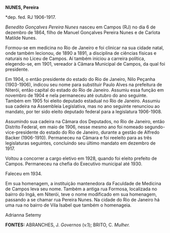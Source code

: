 **NUNES, Pereira**

\*dep. fed. RJ 1906-1917.

*Benedito Gonçalves Pereira Nunes* nasceu em Campos (RJ) no dia 6 de
dezembro de 1864, filho de Manuel Gonçalves Pereira Nunes e de Carlota
Matilde Nunes.

Formou-se em medicina no Rio de Janeiro e foi clinicar na sua cidade
natal, onde também lecionou, de 1890 a 1891, a disciplina de ciências
físicas e naturais no Liceu de Campos. Aí também iniciou a carreira
política, elegendo-se, em 1901, vereador à Câmara Municipal de Campos,
da qual foi presidente.

Em 1904, o então presidente do estado do Rio de Janeiro, Nilo Peçanha
(1903-1906), indicou seu nome para substituir Paulo Alves na prefeitura
de Niterói, então capital do estado do Rio de Janeiro. Assumiu essa
função em novembro de 1904 e nela permaneceu até outubro do ano
seguinte. Também em 1905 foi eleito deputado estadual no Rio de Janeiro.
Assumiu sua cadeira na Assembleia Legislativa, mas no ano seguinte
renunciou ao mandato, por ter sido eleito deputado federal para a
legislatura 1906-1908.

Assumindo sua cadeira na Câmara dos Deputados, no Rio de Janeiro, então
Distrito Federal, em maio de 1906, nesse mesmo ano foi nomeado
segundo-vice-presidente do estado do Rio de Janeiro, durante a gestão de
Alfredo Backer (1906-1910). Permaneceu na Câmara e foi reeleito para as
três legislaturas seguintes, concluindo seu último mandato em dezembro
de 1917.

Voltou a concorrer a cargo eletivo em 1928, quando foi eleito prefeito
de Campos. Permaneceu na chefia do Executivo municipal até 1930.

Faleceu em 1934.

Em sua homenagem, a instituição mantenedora da Faculdade de Medicina de
Campos leva seu nome. Também a antiga rua Formosa, localizada no bairro
do Ingá, em Niterói, teve o nome modificado em sua homenagem, passando a
se chamar rua Pereira Nunes. Na cidade do Rio de Janeiro há uma rua no
bairro de Vila Isabel que também o homenageia.

Adrianna Setemy

**FONTES:** ABRANCHES, J. *Governos* (v.1); BRITO, C. *Mulher.*

